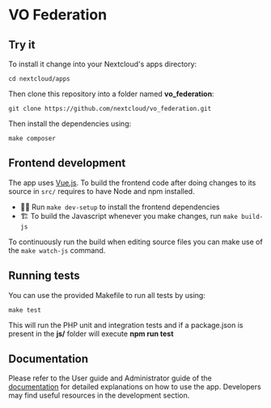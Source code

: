 # VO Federation

## Try it 
To install it change into your Nextcloud's apps directory:

    cd nextcloud/apps

Then clone this repository into a folder named **vo_federation**:

    git clone https://github.com/nextcloud/vo_federation.git

Then install the dependencies using:

    make composer

## Frontend development

The app uses [Vue.js](https://vuejs.org/). To build the frontend code after doing changes to its source in `src/` requires to have Node and npm installed.

- 👩‍💻 Run `make dev-setup` to install the frontend dependencies
- 🏗 To build the Javascript whenever you make changes, run `make build-js`

To continuously run the build when editing source files you can make use of the `make watch-js` command.

## Running tests
You can use the provided Makefile to run all tests by using:

    make test

This will run the PHP unit and integration tests and if a package.json is present in the **js/** folder will execute **npm run test**

## Documentation

Please refer to the User guide and Administrator guide of the [documentation](https://nextcloud-vo-federation.readthedocs.io) for detailed explanations on how to use the app. Developers may find useful resources in the development section.

